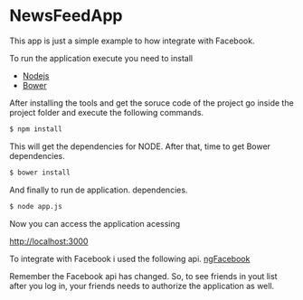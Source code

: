 # NewsFeedApp

This app is just a simple example to how integrate with Facebook.

To run the application execute you need to install 
* [Nodejs](https://nodejs.org)
* [Bower](http://bower.io/)

After installing the tools and get the soruce code of the project go inside the project folder and execute the following commands.

```sh
$ npm install
```
This will get the dependencies for NODE. After that, time to get Bower dependencies.
```sh
$ bower install
```
And finally to run de application.
dependencies.
```sh
$ node app.js
```

Now you can access the application acessing 

[http://localhost:3000](http://localhost:3000)

To integrate with Facebook i used the following api. 
[ngFacebook](https://github.com/GoDisco/ngFacebook)

Remember the Facebook api has changed. So, to see friends in yout list after you log in, your friends needs to authorize the application as well. 

